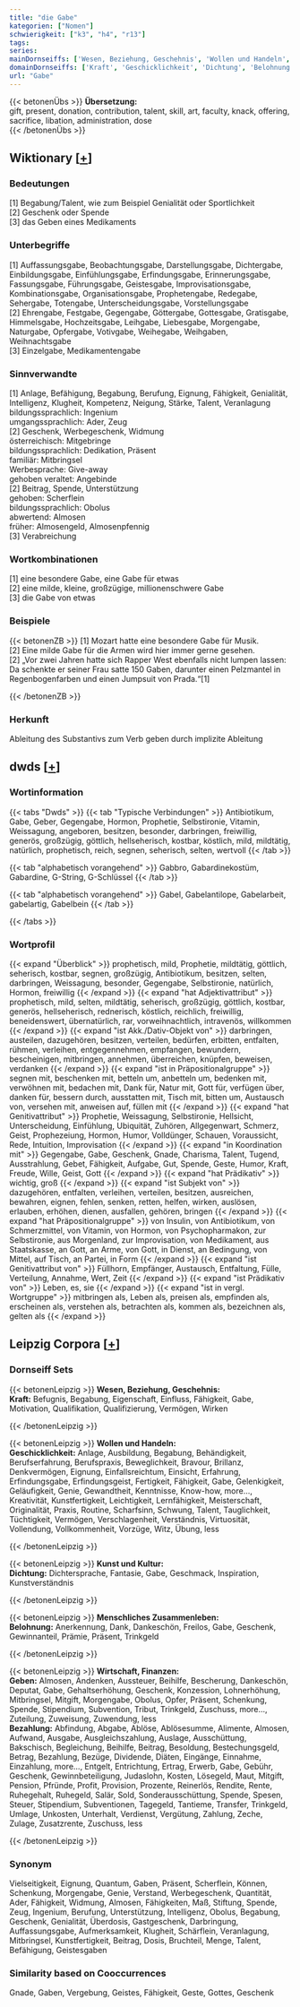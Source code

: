 ```yaml
---
title: "die Gabe"
kategorien: ["Nomen"]
schwierigkeit: ["k3", "h4", "r13"]
tags:
series:
mainDornseiffs: ['Wesen, Beziehung, Geschehnis', 'Wollen und Handeln', 'Kunst und Kultur', 'Menschliches Zusammenleben', 'Wirtschaft, Finanzen']
domainDornseiffs: ['Kraft', 'Geschicklichkeit', 'Dichtung', 'Belohnung', 'Geben', 'Bezahlung']
url: "Gabe"
---
```


{{< betonenÜbs >}}
**Übersetzung:**  
gift, present, donation, contribution, talent, skill, art, faculty, knack, offering, sacrifice, libation, administration, dose  
{{< /betonenÜbs >}}

## Wiktionary [[+](https://de.wiktionary.org/wiki/Gabe)]

### Bedeutungen
[1] Begabung/Talent, wie zum Beispiel Genialität oder Sportlichkeit  
[2] Geschenk oder Spende  
[3] das Geben eines Medikaments  

### Unterbegriffe
[1] Auffassungsgabe, Beobachtungsgabe, Darstellungsgabe, Dichtergabe, Einbildungsgabe, Einfühlungsgabe, Erfindungsgabe, Erinnerungsgabe, Fassungsgabe, Führungsgabe, Geistesgabe, Improvisationsgabe, Kombinationsgabe, Organisationsgabe, Prophetengabe, Redegabe, Sehergabe, Totengabe, Unterscheidungsgabe, Vorstellungsgabe  
[2] Ehrengabe, Festgabe, Gegengabe, Göttergabe, Gottesgabe, Gratisgabe, Himmelsgabe, Hochzeitsgabe, Leihgabe, Liebesgabe, Morgengabe, Naturgabe, Opfergabe, Votivgabe, Weihegabe, Weihgaben, Weihnachtsgabe  
[3] Einzelgabe, Medikamentengabe  

### Sinnverwandte
[1] Anlage, Befähigung, Begabung, Berufung, Eignung, Fähigkeit, Genialität, Intelligenz, Klugheit, Kompetenz, Neigung, Stärke, Talent, Veranlagung  
bildungssprachlich: Ingenium  
umgangssprachlich: Ader, Zeug  
[2] Geschenk, Werbegeschenk, Widmung  
österreichisch: Mitgebringe  
bildungssprachlich: Dedikation, Präsent  
familiär: Mitbringsel  
Werbesprache: Give-away  
gehoben veraltet: Angebinde  
[2] Beitrag, Spende, Unterstützung  
gehoben: Scherflein  
bildungssprachlich: Obolus  
abwertend: Almosen  
früher: Almosengeld, Almosenpfennig  
[3] Verabreichung  

### Wortkombinationen
[1] eine besondere Gabe, eine Gabe für etwas  
[2] eine milde, kleine, großzügige, millionenschwere Gabe  
[3] die Gabe von etwas  

### Beispiele
{{< betonenZB >}}
[1] Mozart hatte eine besondere Gabe für Musik.  
[2] Eine milde Gabe für die Armen wird hier immer gerne gesehen.  
[2] „Vor zwei Jahren hatte sich Rapper West ebenfalls nicht lumpen lassen: Da schenkte er seiner Frau satte 150 Gaben, darunter einen Pelzmantel in Regenbogenfarben und einen Jumpsuit von Prada.“[1]  

{{< /betonenZB >}}
### Herkunft
Ableitung des Substantivs zum Verb geben durch implizite Ableitung  



## dwds [[+](https://www.dwds.de/wb/Gabe)]

### Wortinformation
{{< tabs "Dwds" >}}
{{< tab "Typische Verbindungen" >}}
Antibiotikum, Gabe, Geber, Gegengabe, Hormon, Prophetie, Selbstironie, Vitamin, Weissagung, angeboren, besitzen, besonder, darbringen, freiwillig, generös, großzügig, göttlich, hellseherisch, kostbar, köstlich, mild, mildtätig, natürlich, prophetisch, reich, segnen, seherisch, selten, wertvoll
{{< /tab >}}

{{< tab "alphabetisch vorangehend" >}}
Gabbro, Gabardinekostüm, Gabardine, G-String, G-Schlüssel
{{< /tab >}}

{{< tab "alphabetisch vorangehend" >}}
Gabel, Gabelantilope, Gabelarbeit, gabelartig, Gabelbein
{{< /tab >}}

{{< /tabs >}}

### Wortprofil
{{< expand "Überblick" >}} prophetisch, mild, Prophetie, mildtätig, göttlich, seherisch, kostbar, segnen, großzügig, Antibiotikum, besitzen, selten, darbringen, Weissagung, besonder, Gegengabe, Selbstironie, natürlich, Hormon, freiwillig {{< /expand >}}
{{< expand "hat Adjektivattribut" >}} prophetisch, mild, selten, mildtätig, seherisch, großzügig, göttlich, kostbar, generös, hellseherisch, rednerisch, köstlich, reichlich, freiwillig, beneidenswert, übernatürlich, rar, vorweihnachtlich, intravenös, willkommen {{< /expand >}}
{{< expand "ist Akk./Dativ-Objekt von" >}} darbringen, austeilen, dazugehören, besitzen, verteilen, bedürfen, erbitten, entfalten, rühmen, verleihen, entgegennehmen, empfangen, bewundern, bescheinigen, mitbringen, annehmen, überreichen, knüpfen, beweisen, verdanken {{< /expand >}}
{{< expand "ist in Präpositionalgruppe" >}} segnen mit, beschenken mit, betteln um, anbetteln um, bedenken mit, verwöhnen mit, bedachen mit, Dank für, Natur mit, Gott für, verfügen über, danken für, bessern durch, ausstatten mit, Tisch mit, bitten um, Austausch von, versehen mit, anweisen auf, füllen mit {{< /expand >}}
{{< expand "hat Genitivattribut" >}} Prophetie, Weissagung, Selbstironie, Hellsicht, Unterscheidung, Einfühlung, Ubiquität, Zuhören, Allgegenwart, Schmerz, Geist, Prophezeiung, Hormon, Humor, Volldünger, Schauen, Voraussicht, Rede, Intuition, Improvisation {{< /expand >}}
{{< expand "in Koordination mit" >}} Gegengabe, Gabe, Geschenk, Gnade, Charisma, Talent, Tugend, Ausstrahlung, Gebet, Fähigkeit, Aufgabe, Gut, Spende, Geste, Humor, Kraft, Freude, Wille, Geist, Gott {{< /expand >}}
{{< expand "hat Prädikativ" >}} wichtig, groß {{< /expand >}}
{{< expand "ist Subjekt von" >}} dazugehören, entfalten, verleihen, verteilen, besitzen, ausreichen, bewahren, eignen, fehlen, senken, retten, helfen, wirken, auslösen, erlauben, erhöhen, dienen, ausfallen, gehören, bringen {{< /expand >}}
{{< expand "hat Präpositionalgruppe" >}} von Insulin, von Antibiotikum, von Schmerzmittel, von Vitamin, von Hormon, von Psychopharmakon, zur Selbstironie, aus Morgenland, zur Improvisation, von Medikament, aus Staatskasse, an Gott, an Arme, von Gott, in Dienst, an Bedingung, von Mittel, auf Tisch, an Partei, in Form {{< /expand >}}
{{< expand "ist Genitivattribut von" >}} Füllhorn, Empfänger, Austausch, Entfaltung, Fülle, Verteilung, Annahme, Wert, Zeit {{< /expand >}}
{{< expand "ist Prädikativ von" >}} Leben, es, sie {{< /expand >}}
{{< expand "ist in vergl. Wortgruppe" >}} mitbringen als, Leben als, preisen als, empfinden als, erscheinen als, verstehen als, betrachten als, kommen als, bezeichnen als, gelten als {{< /expand >}}

## Leipzig Corpora [[+](https://corpora.uni-leipzig.de/en/res?word=Gabe&corpusId=deu_newscrawl-public_2018)]

### Dornseiff Sets
{{< betonenLeipzig >}}
**Wesen, Beziehung, Geschehnis:**  
**Kraft:** Befugnis, Begabung, Eigenschaft, Einfluss, Fähigkeit, Gabe, Motivation, Qualifikation, Qualifizierung, Vermögen, Wirken  

{{< /betonenLeipzig >}}


{{< betonenLeipzig >}}
**Wollen und Handeln:**  
**Geschicklichkeit:** Anlage, Ausbildung, Begabung, Behändigkeit, Berufserfahrung, Berufspraxis, Beweglichkeit, Bravour, Brillanz, Denkvermögen, Eignung, Einfallsreichtum, Einsicht, Erfahrung, Erfindungsgabe, Erfindungsgeist, Fertigkeit, Fähigkeit, Gabe, Gelenkigkeit, Geläufigkeit, Genie, Gewandtheit, Kenntnisse, Know-how, more..., Kreativität, Kunstfertigkeit, Leichtigkeit, Lernfähigkeit, Meisterschaft, Originalität, Praxis, Routine, Scharfsinn, Schwung, Talent, Tauglichkeit, Tüchtigkeit, Vermögen, Verschlagenheit, Verständnis, Virtuosität, Vollendung, Vollkommenheit, Vorzüge, Witz, Übung, less  

{{< /betonenLeipzig >}}


{{< betonenLeipzig >}}
**Kunst und Kultur:**  
**Dichtung:** Dichtersprache, Fantasie, Gabe, Geschmack, Inspiration, Kunstverständnis  

{{< /betonenLeipzig >}}


{{< betonenLeipzig >}}
**Menschliches Zusammenleben:**  
**Belohnung:** Anerkennung, Dank, Dankeschön, Freilos, Gabe, Geschenk, Gewinnanteil, Prämie, Präsent, Trinkgeld  

{{< /betonenLeipzig >}}


{{< betonenLeipzig >}}
**Wirtschaft, Finanzen:**  
**Geben:** Almosen, Andenken, Aussteuer, Beihilfe, Bescherung, Dankeschön, Deputat, Gabe, Gehaltserhöhung, Geschenk, Konzession, Lohnerhöhung, Mitbringsel, Mitgift, Morgengabe, Obolus, Opfer, Präsent, Schenkung, Spende, Stipendium, Subvention, Tribut, Trinkgeld, Zuschuss, more..., Zuteilung, Zuweisung, Zuwendung, less  
**Bezahlung:** Abfindung, Abgabe, Ablöse, Ablösesumme, Alimente, Almosen, Aufwand, Ausgabe, Ausgleichszahlung, Auslage, Ausschüttung, Bakschisch, Begleichung, Beihilfe, Beitrag, Besoldung, Bestechungsgeld, Betrag, Bezahlung, Bezüge, Dividende, Diäten, Eingänge, Einnahme, Einzahlung, more..., Entgelt, Entrichtung, Ertrag, Erwerb, Gabe, Gebühr, Geschenk, Gewinnbeteiligung, Judaslohn, Kosten, Lösegeld, Maut, Mitgift, Pension, Pfründe, Profit, Provision, Prozente, Reinerlös, Rendite, Rente, Ruhegehalt, Ruhegeld, Salär, Sold, Sonderausschüttung, Spende, Spesen, Steuer, Stipendium, Subventionen, Tagegeld, Tantieme, Transfer, Trinkgeld, Umlage, Unkosten, Unterhalt, Verdienst, Vergütung, Zahlung, Zeche, Zulage, Zusatzrente, Zuschuss, less  

{{< /betonenLeipzig >}}

### Synonym
Vielseitigkeit, Eignung, Quantum, Gaben, Präsent, Scherflein, Können, Schenkung, Morgengabe, Genie, Verstand, Werbegeschenk, Quantität, Ader, Fähigkeit, Widmung, Almosen, Fähigkeiten, Maß, Stiftung, Spende, Zeug, Ingenium, Berufung, Unterstützung, Intelligenz, Obolus, Begabung, Geschenk, Genialität, Überdosis, Gastgeschenk, Darbringung, Auffassungsgabe, Aufmerksamkeit, Klugheit, Schärflein, Veranlagung, Mitbringsel, Kunstfertigkeit, Beitrag, Dosis, Bruchteil, Menge, Talent, Befähigung, Geistesgaben


### Similarity based on Cooccurrences
Gnade, Gaben, Vergebung, Geistes, Fähigkeit, Geste, Gottes, Geschenk


